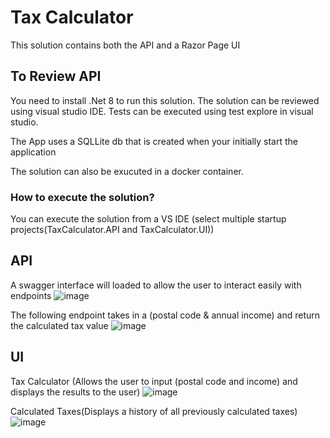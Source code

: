 # Tax Calculator

This solution contains both the API and a Razor Page UI

## To Review API 

You need to install .Net 8 to run this solution.
The solution can be reviewed using visual studio IDE.
Tests can be executed using test explore in visual studio.

The App uses a SQLLite db that is created when your initially start the application

The solution can also be exucuted in a docker container.

### How to execute the solution?
You can execute the solution from a VS IDE (select multiple startup projects(TaxCalculator.API and TaxCalculator.UI))

## API
A swagger interface will loaded to allow the user to interact easily with endpoints
![image](https://github.com/SbahleK/TaxCalculator.API/assets/26767857/e54901e2-471a-42df-95a3-c05296a63a59)


The following endpoint takes in a (postal code & annual income) and return the calculated tax value
![image](https://github.com/SbahleK/TaxCalculator.API/assets/26767857/9a524c4c-918d-4fc1-a244-9a528e2b1ada)


## UI
Tax Calculator (Allows the user to input (postal code and income) and displays the results to the user)
![image](https://github.com/SbahleK/TaxCalculator.API/assets/26767857/3f09f215-e6d2-409f-8250-040e344d2ccd)

Calculated Taxes(Displays a history of all previously calculated taxes)
![image](https://github.com/SbahleK/TaxCalculator.API/assets/26767857/dc483208-760a-40a9-9528-1c9aebd5c5f7)





